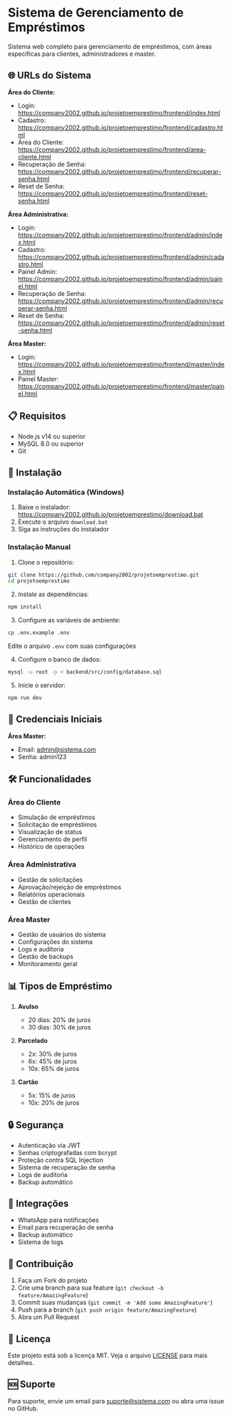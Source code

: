 # Sistema de Gerenciamento de Empréstimos

Sistema web completo para gerenciamento de empréstimos, com áreas específicas para clientes, administradores e master.

## 🌐 URLs do Sistema

**Área do Cliente:**
- Login: https://company2002.github.io/projetoemprestimo/frontend/index.html
- Cadastro: https://company2002.github.io/projetoemprestimo/frontend/cadastro.html
- Área do Cliente: https://company2002.github.io/projetoemprestimo/frontend/area-cliente.html
- Recuperação de Senha: https://company2002.github.io/projetoemprestimo/frontend/recuperar-senha.html
- Reset de Senha: https://company2002.github.io/projetoemprestimo/frontend/reset-senha.html

**Área Administrativa:**
- Login: https://company2002.github.io/projetoemprestimo/frontend/admin/index.html
- Cadastro: https://company2002.github.io/projetoemprestimo/frontend/admin/cadastro.html
- Painel Admin: https://company2002.github.io/projetoemprestimo/frontend/admin/painel.html
- Recuperação de Senha: https://company2002.github.io/projetoemprestimo/frontend/admin/recuperar-senha.html
- Reset de Senha: https://company2002.github.io/projetoemprestimo/frontend/admin/reset-senha.html

**Área Master:**
- Login: https://company2002.github.io/projetoemprestimo/frontend/master/index.html
- Painel Master: https://company2002.github.io/projetoemprestimo/frontend/master/painel.html

## 📋 Requisitos

- Node.js v14 ou superior
- MySQL 8.0 ou superior
- Git

## 🚀 Instalação

### Instalação Automática (Windows)
1. Baixe o instalador: https://company2002.github.io/projetoemprestimo/download.bat
2. Execute o arquivo `download.bat`
3. Siga as instruções do instalador

### Instalação Manual
1. Clone o repositório:
```bash
git clone https://github.com/company2002/projetoemprestimo.git
cd projetoemprestimo
```

2. Instale as dependências:
```bash
npm install
```

3. Configure as variáveis de ambiente:
```bash
cp .env.example .env
```
Edite o arquivo `.env` com suas configurações

4. Configure o banco de dados:
```bash
mysql -u root -p < backend/src/config/database.sql
```

5. Inicie o servidor:
```bash
npm run dev
```

## 🔑 Credenciais Iniciais

**Área Master:**
- Email: admin@sistema.com
- Senha: admin123

## 🛠️ Funcionalidades

### Área do Cliente
- Simulação de empréstimos
- Solicitação de empréstimos
- Visualização de status
- Gerenciamento de perfil
- Histórico de operações

### Área Administrativa
- Gestão de solicitações
- Aprovação/rejeição de empréstimos
- Relatórios operacionais
- Gestão de clientes

### Área Master
- Gestão de usuários do sistema
- Configurações do sistema
- Logs e auditoria
- Gestão de backups
- Monitoramento geral

## 📊 Tipos de Empréstimo

1. **Avulso**
   - 20 dias: 20% de juros
   - 30 dias: 30% de juros

2. **Parcelado**
   - 2x: 30% de juros
   - 6x: 45% de juros
   - 10x: 65% de juros

3. **Cartão**
   - 5x: 15% de juros
   - 10x: 20% de juros

## 🔒 Segurança

- Autenticação via JWT
- Senhas criptografadas com bcrypt
- Proteção contra SQL Injection
- Sistema de recuperação de senha
- Logs de auditoria
- Backup automático

## 📱 Integrações

- WhatsApp para notificações
- Email para recuperação de senha
- Backup automático
- Sistema de logs

## 🤝 Contribuição

1. Faça um Fork do projeto
2. Crie uma branch para sua feature (`git checkout -b feature/AmazingFeature`)
3. Commit suas mudanças (`git commit -m 'Add some AmazingFeature'`)
4. Push para a branch (`git push origin feature/AmazingFeature`)
5. Abra um Pull Request

## 📄 Licença

Este projeto está sob a licença MIT. Veja o arquivo [LICENSE](LICENSE) para mais detalhes.

## 🆘 Suporte

Para suporte, envie um email para suporte@sistema.com ou abra uma issue no GitHub. 
